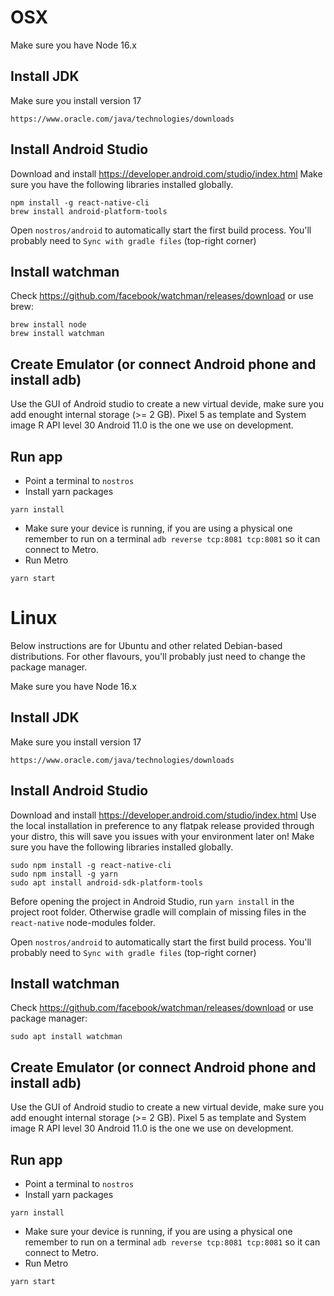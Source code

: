 # OSX

Make sure you have Node 16.x

## Install JDK

Make sure you install version 17

```
https://www.oracle.com/java/technologies/downloads
```

## Install Android Studio

Download and install https://developer.android.com/studio/index.html
Make sure you have the following libraries installed globally.

```
npm install -g react-native-cli
brew install android-platform-tools
```

Open `nostros/android` to automatically start the first build process.
You'll probably need to `Sync with gradle files` (top-right corner)

## Install watchman

Check https://github.com/facebook/watchman/releases/download or use brew:

```
brew install node
brew install watchman
```

## Create Emulator (or connect Android phone and install adb)

Use the GUI of Android studio to create a new virtual devide, make sure you add enought internal storage (>= 2 GB).
Pixel 5 as template and System image R API level 30 Android 11.0 is the one we use on development.

## Run app

- Point a terminal to `nostros`
- Install yarn packages

```
yarn install
```

- Make sure your device is running, if you are using a physical one remember to run on a terminal `adb reverse tcp:8081 tcp:8081` so it can connect to Metro.
- Run Metro

```
yarn start
```

# Linux

Below instructions are for Ubuntu and other related Debian-based distributions. For other flavours, you'll probably just need to change the package manager.

Make sure you have Node 16.x

## Install JDK

Make sure you install version 17

```
https://www.oracle.com/java/technologies/downloads
```

## Install Android Studio

Download and install https://developer.android.com/studio/index.html
Use the local installation in preference to any flatpak release provided through your distro, this will save you issues with your environment later on!
Make sure you have the following libraries installed globally.

```
sudo npm install -g react-native-cli
sudo npm install -g yarn
sudo apt install android-sdk-platform-tools
```

Before opening the project in Android Studio, run `yarn install` in the project root folder. Otherwise gradle will complain of missing files in the `react-native` node-modules folder.

Open `nostros/android` to automatically start the first build process.
You'll probably need to `Sync with gradle files` (top-right corner)

## Install watchman

Check https://github.com/facebook/watchman/releases/download or use package manager:

```
sudo apt install watchman
```

## Create Emulator (or connect Android phone and install adb)

Use the GUI of Android studio to create a new virtual devide, make sure you add enought internal storage (>= 2 GB).
Pixel 5 as template and System image R API level 30 Android 11.0 is the one we use on development.

## Run app

- Point a terminal to `nostros`
- Install yarn packages

```
yarn install
```

- Make sure your device is running, if you are using a physical one remember to run on a terminal `adb reverse tcp:8081 tcp:8081` so it can connect to Metro.
- Run Metro

```
yarn start
```
